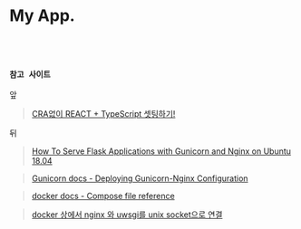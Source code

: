 # My App.



<br/><br/>

### `참고 사이트 `

 앞 
 
> <a href="https://chanyeong.com/blog/post/7">CRA없이 REACT + TypeScript 셋팅하기!</a>
 
 뒤

> <a href="https://www.digitalocean.com/community/tutorials/how-to-serve-flask-applications-with-gunicorn-and-nginx-on-ubuntu-18-04">How To Serve Flask Applications with Gunicorn and Nginx on Ubuntu 18.04</a>

> <a href="https://docs.gunicorn.org/en/stable/deploy.html">Gunicorn docs - Deploying Gunicorn-Nginx Configuration</a>

> <a href="https://docs.docker.com/compose/compose-file/compose-file-v3/">docker docs - Compose file reference</a>

> <a href="https://m.blog.naver.com/parkjy76/221570301844">docker 상에서 nginx 와 uwsgi를 unix socket으로 연결</a>